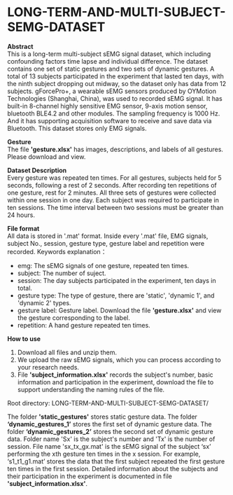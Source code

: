 # LONG-TERM-AND-MULTI-SUBJECT-SEMG-DATASET

**Abstract**   
This is a long-term multi-subject sEMG signal dataset, which including confounding factors time lapse and individual difference. The dataset contains one set of static gestures and two sets of dynamic gestures. A total of 13 subjects participated in the experiment that lasted ten days, with the ninth subject dropping out midway, so the dataset only has data from 12 subjects. gForcePro+, a wearable sEMG sensors produced by OYMotion Technologies (Shanghai, China), was used to recorded sEMG signal. It has built-in 8-channel highly sensitive EMG sensor, 9-axis motion sensor, bluetooth BLE4.2 and other modules. The sampling frequency is 1000 Hz. And it has supporting acquisition software to receive and save data via Bluetooth. This dataset stores only EMG signals.

**Gesture**   
The file **'gesture.xlsx'** has images, descriptions, and labels of all gestures. Please download and view.

**Dataset Description**   
Every gesture was repeated ten times. For all gestures, subjects held for 5 seconds, following a rest of 2 seconds. After recording ten repetitions of one gesture, rest for 2 minutes. All three sets of gestures were collected within one session in one day. Each subject was required to participate in ten sessions. The time interval between two sessions must be greater than 24 hours.

**File format**   
All data is stored in '.mat' format. Inside every '.mat' file, EMG signals, subject No., session, gesture type, gesture label and repetition were recorded.
Keywords explanation：
* emg: The sEMG signals of one gesture, repeated ten times.
* subject: The number of suject.
* session: The day subjects participated in the experiment, ten days in total.
* gesture type: The type of gesture, there are 'static', 'dynamic 1', and 'dynamic 2' types.
* gesture label: Gesture label. Download the file **'gesture.xlsx'** and view the gesture corresponding to the label.
* repetition: A hand gesture repeated ten times.

**How to use**   
1. Download all files and unzip them.
2. We upload the raw sEMG signals, which you can process according to your research needs.
3. File **'subject_information.xlsx'** records the subject's number, basic information and participation in the experiment, download the file to support understanding the naming rules of the file.

Root directory: LONG-TERM-AND-MULTI-SUBJECT-SEMG-DATASET/   

The folder **'static_gestures'** stores static gesture data. The folder **‘dynamic_gestures_1’** stores the first set of dynamic gesture data. The folder **‘dynamic_gestures_2’** stores the second set of dynamic gesture data. Folder name 'Sx' is the subject's number and 'Tx' is the number of session. File name 'sx_tx_gx.mat' is the sEMG signal of the subject ‘sx’ performing the xth gesture ten times in the x session. For example, ‘s1_t1_g1.mat’ stores the data that the first subject repeated the first gesture ten times in the first session. Detailed information about the subjects and their participation in the experiment is documented in file **'subject_information.xlsx'**. 

